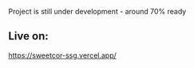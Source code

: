 Project is still under development - around 70% ready

## Live on: 
https://sweetcor-ssg.vercel.app/
